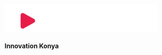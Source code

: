 ![Inovako Logo](https://github.com/InovakoTechnology/.github/blob/main/images/inovako_logo.png)

## Innovation Konya

